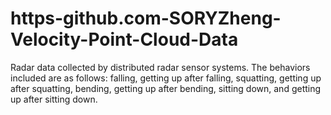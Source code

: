 # https-github.com-SORYZheng-Velocity-Point-Cloud-Data
Radar data collected by distributed radar sensor systems. The behaviors included are as follows: falling, getting up after falling, squatting, getting up after squatting, bending, getting up after bending, sitting down, and getting up after sitting down.
